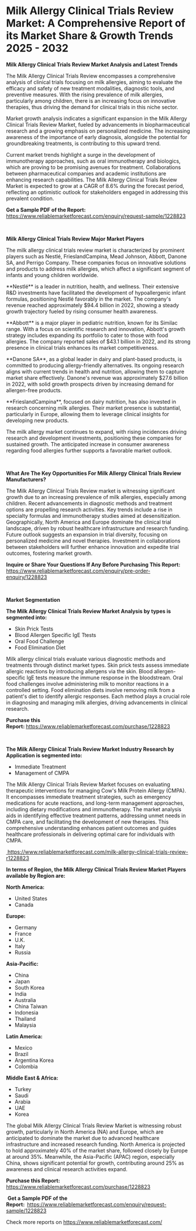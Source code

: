 <p><h1>Milk Allergy Clinical Trials Review Market: A Comprehensive Report of its Market Share & Growth Trends 2025 - 2032</h1></p><p><strong>Milk Allergy Clinical Trials Review Market Analysis and Latest Trends</strong></p>
<p><p>The Milk Allergy Clinical Trials Review encompasses a comprehensive analysis of clinical trials focusing on milk allergies, aiming to evaluate the efficacy and safety of new treatment modalities, diagnostic tools, and preventive measures. With the rising prevalence of milk allergies, particularly among children, there is an increasing focus on innovative therapies, thus driving the demand for clinical trials in this niche sector. </p><p>Market growth analysis indicates a significant expansion in the Milk Allergy Clinical Trials Review Market, fueled by advancements in biopharmaceutical research and a growing emphasis on personalized medicine. The increasing awareness of the importance of early diagnosis, alongside the potential for groundbreaking treatments, is contributing to this upward trend. </p><p>Current market trends highlight a surge in the development of immunotherapy approaches, such as oral immunotherapy and biologics, which are proving to be promising avenues for treatment. Collaborations between pharmaceutical companies and academic institutions are enhancing research capabilities. The Milk Allergy Clinical Trials Review Market is expected to grow at a CAGR of 8.6% during the forecast period, reflecting an optimistic outlook for stakeholders engaged in addressing this prevalent condition.</p></p>
<p><strong>Get a Sample PDF of the Report:&nbsp;</strong> <a href="https://www.reliablemarketforecast.com/enquiry/request-sample/1228823?utm_campaign=2277&utm_medium=2&utm_source=Github&utm_content=ia&utm_term=09032025&utm_id=milk-allergy-clinical-trials-review">https://www.reliablemarketforecast.com/enquiry/request-sample/1228823</a></p>
<p>&nbsp;</p>
<p><strong>Milk Allergy Clinical Trials Review Major Market Players</strong></p>
<p><p>The milk allergy clinical trials review market is characterized by prominent players such as Nestlé, FrieslandCampina, Mead Johnson, Abbott, Danone SA, and Perrigo Company. These companies focus on innovative solutions and products to address milk allergies, which affect a significant segment of infants and young children worldwide.</p><p>**Nestlé** is a leader in nutrition, health, and wellness. Their extensive R&D investments have facilitated the development of hypoallergenic infant formulas, positioning Nestlé favorably in the market. The company's revenue reached approximately $94.4 billion in 2022, showing a steady growth trajectory fueled by rising consumer health awareness.</p><p>**Abbott** is a major player in pediatric nutrition, known for its Similac range. With a focus on scientific research and innovation, Abbott's growth strategy includes expanding its portfolio to cater to those with food allergies. The company reported sales of $43.1 billion in 2022, and its strong presence in clinical trials enhances its market competitiveness.</p><p>**Danone SA**, as a global leader in dairy and plant-based products, is committed to producing allergy-friendly alternatives. Its ongoing research aligns with current trends in health and nutrition, allowing them to capture market share effectively. Danone's revenue was approximately $27.6 billion in 2022, with solid growth prospects driven by increasing demand for allergen-free products.</p><p>**FrieslandCampina**, focused on dairy nutrition, has also invested in research concerning milk allergies. Their market presence is substantial, particularly in Europe, allowing them to leverage clinical insights for developing new products.</p><p>The milk allergy market continues to expand, with rising incidences driving research and development investments, positioning these companies for sustained growth. The anticipated increase in consumer awareness regarding food allergies further supports a favorable market outlook.</p></p>
<p>&nbsp;</p>
<p><strong>What Are The Key Opportunities For Milk Allergy Clinical Trials Review Manufacturers?</strong></p>
<p><p>The Milk Allergy Clinical Trials Review market is witnessing significant growth due to an increasing prevalence of milk allergies, especially among children. Recent advancements in diagnostic methods and treatment options are propelling research activities. Key trends include a rise in specialty formulas and immunotherapy studies aimed at desensitization. Geographically, North America and Europe dominate the clinical trial landscape, driven by robust healthcare infrastructure and research funding. Future outlook suggests an expansion in trial diversity, focusing on personalized medicine and novel therapies. Investment in collaborations between stakeholders will further enhance innovation and expedite trial outcomes, fostering market growth.</p></p>
<p><strong>Inquire or Share Your Questions If Any Before Purchasing This Report:</strong> <a href="https://www.reliablemarketforecast.com/enquiry/pre-order-enquiry/1228823?utm_campaign=2277&utm_medium=2&utm_source=Github&utm_content=ia&utm_term=09032025&utm_id=milk-allergy-clinical-trials-review">https://www.reliablemarketforecast.com/enquiry/pre-order-enquiry/1228823</a></p>
<p>&nbsp;</p>
<p><strong>Market Segmentation</strong></p>
<p><strong>The Milk Allergy Clinical Trials Review Market Analysis by types is segmented into:</strong></p>
<p><ul><li>Skin Prick Tests</li><li>Blood Allergen Specific IgE Ttests</li><li>Oral Food Challenge</li><li>Food Elimination Diet</li></ul></p>
<p><p>Milk allergy clinical trials evaluate various diagnostic methods and treatments through distinct market types. Skin prick tests assess immediate allergic reactions by introducing allergens via the skin. Blood allergen-specific IgE tests measure the immune response in the bloodstream. Oral food challenges involve administering milk to monitor reactions in a controlled setting. Food elimination diets involve removing milk from a patient's diet to identify allergic responses. Each method plays a crucial role in diagnosing and managing milk allergies, driving advancements in clinical research.</p></p>
<p><strong>Purchase this Report:&nbsp;</strong><a href="https://www.reliablemarketforecast.com/purchase/1228823?utm_campaign=2277&utm_medium=2&utm_source=Github&utm_content=ia&utm_term=09032025&utm_id=milk-allergy-clinical-trials-review">https://www.reliablemarketforecast.com/purchase/1228823</a></p>
<p>&nbsp;</p>
<p><strong>The Milk Allergy Clinical Trials Review Market Industry Research by Application is segmented into:</strong></p>
<p><ul><li>Immediate Treatment</li><li>Management of CMPA</li></ul></p>
<p><p>The Milk Allergy Clinical Trials Review Market focuses on evaluating therapeutic interventions for managing Cow's Milk Protein Allergy (CMPA). It encompasses immediate treatment strategies, such as emergency medications for acute reactions, and long-term management approaches, including dietary modifications and immunotherapy. The market analysis aids in identifying effective treatment patterns, addressing unmet needs in CMPA care, and facilitating the development of new therapies. This comprehensive understanding enhances patient outcomes and guides healthcare professionals in delivering optimal care for individuals with CMPA.</p></p>
<p><a href="https://www.reliablemarketforecast.com/milk-allergy-clinical-trials-review-r1228823?utm_campaign=2277&utm_medium=2&utm_source=Github&utm_content=ia&utm_term=09032025&utm_id=milk-allergy-clinical-trials-review">&nbsp;https://www.reliablemarketforecast.com/milk-allergy-clinical-trials-review-r1228823</a></p>
<p><strong>In terms of Region, the Milk Allergy Clinical Trials Review Market Players available by Region are:</strong></p>
<p>
    <p> <strong> North America: </strong>
        <ul>
            <li>United States</li>
            <li>Canada</li>
        </ul>
        </p> 
    <p> <strong> Europe: </strong>
        <ul>
            <li>Germany</li>
            <li>France</li>
            <li>U.K.</li>
            <li>Italy</li>
            <li>Russia</li>
        </ul>
        </p> 
    <p> <strong> Asia-Pacific: </strong>
        <ul>
            <li>China</li>
            <li>Japan</li>
            <li>South Korea</li>
            <li>India</li>
            <li>Australia</li>
            <li>China Taiwan</li>
            <li>Indonesia</li>
            <li>Thailand</li>
            <li>Malaysia</li>
        </ul>
        </p> 
    <p> <strong> Latin America: </strong>
        <ul>
            <li>Mexico</li>
            <li>Brazil</li>
            <li>Argentina Korea</li>
            <li>Colombia</li>
        </ul>
        </p> 
    <p> <strong> Middle East & Africa: </strong>
        <ul>
            <li>Turkey</li>
            <li>Saudi</li>
            <li>Arabia</li>
            <li>UAE</li>
            <li>Korea</li>
        </ul>
    </p>
    </p>
<p><p>The global Milk Allergy Clinical Trials Review Market is witnessing robust growth, particularly in North America (NA) and Europe, which are anticipated to dominate the market due to advanced healthcare infrastructure and increased research funding. North America is projected to hold approximately 40% of the market share, followed closely by Europe at around 35%. Meanwhile, the Asia-Pacific (APAC) region, especially China, shows significant potential for growth, contributing around 25% as awareness and clinical research activities expand.</p></p>
<p><strong>Purchase this Report: </strong><a href="https://www.reliablemarketforecast.com/purchase/1228823?utm_campaign=2277&utm_medium=2&utm_source=Github&utm_content=ia&utm_term=09032025&utm_id=milk-allergy-clinical-trials-review">https://www.reliablemarketforecast.com/purchase/1228823</a></p>
<p>&nbsp;<strong>Get a Sample PDF of the Report:&nbsp;&nbsp;</strong><a href="https://www.reliablemarketforecast.com/enquiry/request-sample/1228823?utm_campaign=2277&utm_medium=2&utm_source=Github&utm_content=ia&utm_term=09032025&utm_id=milk-allergy-clinical-trials-review">https://www.reliablemarketforecast.com/enquiry/request-sample/1228823</a></p>
<p><strong></strong></p>
<p>Check more reports on <a href="https://www.reliablemarketforecast.com/?utm_campaign=2277&utm_medium=2&utm_source=Github&utm_content=ia&utm_term=09032025&utm_id=milk-allergy-clinical-trials-review">https://www.reliablemarketforecast.com/</a></p>